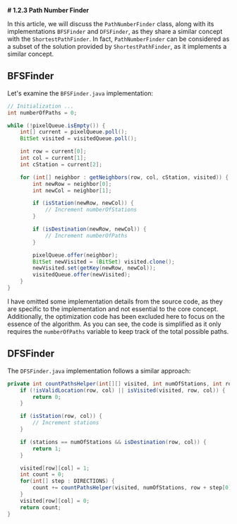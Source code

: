 **# 1.2.3 Path Number Finder**

In this article, we will discuss the `PathNumberFinder` class, along with its implementations `BFSFinder` and `DFSFinder`, as they share a similar concept with the `ShortestPathFinder`. In fact, `PathNumberFinder` can be considered as a subset of the solution provided by `ShortestPathFinder`, as it implements a similar concept.

## BFSFinder

Let's examine the `BFSFinder.java` implementation:

```java
// Initialization ...
int numberOfPaths = 0;

while (!pixelQueue.isEmpty()) {
    int[] current = pixelQueue.poll();
    BitSet visited = visitedQueue.poll();

    int row = current[0];
    int col = current[1];
    int cStation = current[2];

    for (int[] neighbor : getNeighbors(row, col, cStation, visited)) {
        int newRow = neighbor[0];
        int newCol = neighbor[1];

        if (isStation(newRow, newCol)) {
            // Increment numberOfStations
        }

        if (isDestination(newRow, newCol)) {
            // Increment numberOfPaths
        }

        pixelQueue.offer(neighbor);
        BitSet newVisited = (BitSet) visited.clone();
        newVisited.set(getKey(newRow, newCol));
        visitedQueue.offer(newVisited);
    }
}
```

I have omitted some implementation details from the source code, as they are specific to the implementation and not essential to the core concept. Additionally, the optimization code has been excluded here to focus on the essence of the algorithm. As you can see, the code is simplified as it only requires the `numberOfPaths` variable to keep track of the total possible paths.

## DFSFinder

The `DFSFinder.java` implementation follows a similar approach:

```java
private int countPathsHelper(int[][] visited, int numOfStations, int row, int col, int stations) {
    if (!isValidLocation(row, col) || isVisited(visited, row, col)) {
        return 0;
    }

    if (isStation(row, col)) {
        // Increment stations
    }

    if (stations == numOfStations && isDestination(row, col)) {
        return 1;
    }

    visited[row][col] = 1;
    int count = 0;
    for(int[] step : DIRECTIONS) {
        count += countPathsHelper(visited, numOfStations, row + step[0], col + step[1], stations);
    }
    visited[row][col] = 0;
    return count;
}
```
